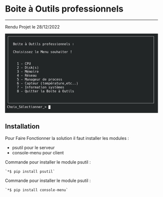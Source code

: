 # Boite à Outils professionnels 
------------

Rendu Projet le 28/12/2022

![alt tag](https://github.com/Morzomb/Rendu_prog_linux/blob/main/main.png)

Installation
------------

Pour Faire Fonctionner la solution il faut installer les modules :

 - psutil pour le serveur 
 - console-menu pour client

Commande pour installer le module psutil :

    `*$ pip install psutil`

Commande pour installer le module psutil :

    `*$ pip install console-menu`

